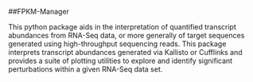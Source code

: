 ##FPKM-Manager

This python package aids in the interpretation of quantified transcript abundances from RNA-Seq data, or more generally of target sequences generated using high-throughput sequencing reads. This package interprets transcript abundances generated via Kallisto or Cufflinks and provides a suite of plotting utilities to explore and identify significant perturbations within a given RNA-Seq data set.
